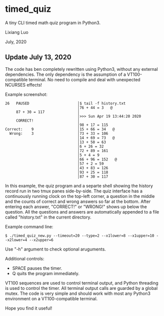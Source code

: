 # timed_quiz
A tiny CLI timed math quiz program in Python3.

Lixiang Luo

July, 2020

## Update July 13, 2020
The code has ben completely rewritten using Python3, without any external dependencies. The only dependency is the assumption of a VT100-compatible terminal. No need to compile and deal with unexpected NCURSES effects!

Example screenshot:
```
26   PAUSED                      │$ tail -f history.txt
                                 │76 + 44 = 3   @
     87 + 30 = 117               │
                                 │>>> Sun Apr 19 13:44:20 2020
     CORRECT!                    │
                                 │98 + 17 = 115
Correct:    9                    │15 + 66 = 34   @
  Wrong:    3                    │73 + 33 = 106
                                 │14 + 69 = 73   @
                                 │13 + 50 = 63
                                 │6 + 26 = 32
                                 │72 + 89 = 161
                                 │5 + 4 = 9
                                 │66 + 96 = 152   @
                                 │57 + 2 = 59
                                 │43 + 83 = 126
                                 │93 + 25 = 118
                                 │87 + 30 = 117
```

In this example, the quiz program and a separte shell showing the history record run in two tmux panes side-by-side. The quiz interface has a continuously running clock on the top-left corner, a question in the middle and the counts of correct and wrong answers so far at the bottom. After entering each answer, "CORRECT!" or "WRONG!" shows up below the question. All the questions and answers are automatically appended to a file called "history.txt" in the current directory.

Example command line:
```
$ ./timed_quiz_new.py --timeout=20 --type=2 --x1lower=8 --x1upper=10 --x2lower=4 --x2upper=6
```

Use "-h" argument to check optional aruguments.

Additional controls:
* SPACE pauses the timer.
* Q quits the program immediately.

VT100 sequences are used to control terminal output, and Python threading is used to control the timer. All terminal output calls are guarded by a global mutex. The code is very simple and should work with most any Python3 environment on a VT100-compatible terminal.

Hope you find it useful!
